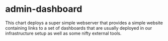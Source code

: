 # admin-dashboard

This chart deploys a super simple webserver that provides a simple website containing links to a set
of dashboards that are usually deployed in our infrastructure setup as well as some nifty external
tools.
